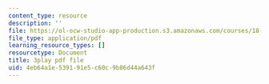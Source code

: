 ```yaml
---
content_type: resource
description: ''
file: https://ol-ocw-studio-app-production.s3.amazonaws.com/courses/18-01sc-single-variable-calculus-fall-2010/4eb64a1e539191e5c60c9b86d44a643f_9v25gg2qJYE.pdf
file_type: application/pdf
learning_resource_types: []
resourcetype: Document
title: 3play pdf file
uid: 4eb64a1e-5391-91e5-c60c-9b86d44a643f
---
```

